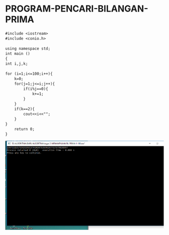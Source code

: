 # PROGRAM-PENCARI-BILANGAN-PRIMA




    #include <iostream>
    #include <conio.h>

    using namespace std;
    int main ()
    {
    int i,j,k;

    for (i=1;i<=100;i++){
        k=0;
        for(j=1;j<=i;j++){
            if(i%j==0){
                k+=1;
            }
        }
        if(k==2){
            cout<<i<<"";
        }
    }
        return 0;
    }

![img](https://github.com/ekayuliaa11/PROGRAM-PENCARI-BILANGAN-PRIMA/blob/master/bilangan%20prima.png?raw=true)
